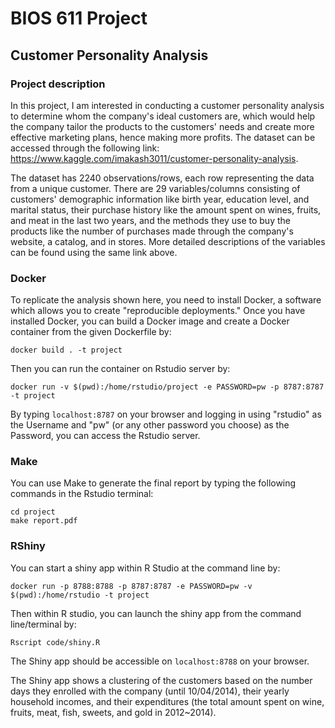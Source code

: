 BIOS 611 Project
================

Customer Personality Analysis
-----------------------------

### Project description 

In this project, I am interested in conducting a customer personality analysis to determine whom the company's ideal customers are, which would help the company tailor the products to the customers' needs and create more effective marketing plans, hence making more profits. The dataset can be accessed through the following link: https://www.kaggle.com/imakash3011/customer-personality-analysis.

The dataset has 2240 observations/rows, each row representing the data from a unique customer. There are 29 variables/columns consisting of customers' demographic information like birth year, education level, and marital status, their purchase history like the amount spent on wines, fruits, and meat in the last two years, and the methods they use to buy the products like the number of purchases made through the company's website, a catalog, and in stores. More detailed descriptions of the variables can be found using the same link above.


### Docker
           
To replicate the analysis shown here, you need to install Docker, a software which allows you to create "reproducible deployments." Once you have installed Docker, you can build a Docker image and create a Docker container from the given Dockerfile by:

```
docker build . -t project
```

Then you can run the container on Rstudio server by:

```
docker run -v $(pwd):/home/rstudio/project -e PASSWORD=pw -p 8787:8787 -t project
```

By typing `localhost:8787` on your browser and logging in using "rstudio" as the Username and "pw" (or any other password you choose) as the Password, you can access the Rstudio server.  


### Make

You can use Make to generate the final report by typing the following commands in the Rstudio terminal:

```
cd project	
make report.pdf 
```

### RShiny

You can start a shiny app within R Studio at the command line by:

```
docker run -p 8788:8788 -p 8787:8787 -e PASSWORD=pw -v $(pwd):/home/rstudio -t project
```
Then within R studio, you can launch the shiny app from the command line/terminal by:

```
Rscript code/shiny.R
```
The Shiny app should be accessible on `localhost:8788` on your browser. 

The Shiny app shows a clustering of the customers based on the number days they enrolled with the company (until 10/04/2014), their yearly household incomes, and their expenditures (the total amount spent on wine, fruits, meat, fish, sweets, and gold in 2012~2014). 
